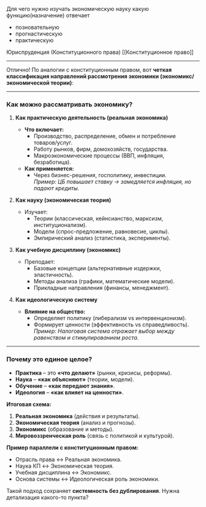 Для чего нужно изучать экономическую науку какую функцию(назначение) отвечает
- позновательную 
- прогнастическую
- практическую

Юриспруденция (Конституционного права) [[Конституционное право]]

---
Отлично! По аналогии с конституционным правом, вот **четкая классификация направлений рассмотрения экономики (экономикс/экономической теории)**:

---

### **Как можно рассматривать экономику?**  
1. **Как практическую деятельность (реальная экономика)**  
   - **Что включает:**  
     - Производство, распределение, обмен и потребление товаров/услуг.  
     - Работу рынков, фирм, домохозяйств, государства.  
     - Макроэкономические процессы (ВВП, инфляция, безработица).  
   - **Как применяется:**  
     - Через бизнес-решения, госполитику, инвестиции.  
     *Пример: ЦБ повышает ставку → замедляется инфляция, но падают кредиты.*  

2. **Как науку (экономическая теория)**  
   - Изучает:  
     - Теории (классическая, кейнсианство, марксизм, институционализм).  
     - Модели (спрос-предложение, равновесие, циклы).  
     - Эмпирический анализ (статистика, эксперименты).  

3. **Как учебную дисциплину (экономикс)**  
   - Преподает:  
     - Базовые концепции (альтернативные издержки, эластичность).  
     - Методы анализа (графики, математические модели).  
     - Прикладные направления (финансы, менеджмент).  

4. **Как идеологическую систему**  
   - **Влияние на общество:**  
     - Определяет политику (либерализм vs интервенционизм).  
     - Формирует ценности (эффективность vs справедливость).  
     *Пример: Налоговая система отражает выбор между равенством и стимулированием роста.*  

---

### **Почему это единое целое?**  
- **Практика** – это **«что делают»** (рынки, кризисы, реформы).  
- **Наука** – **«как объясняют»** (теории, модели).  
- **Обучение** – **«как передают знания»**.  
- **Идеология** – **«как влияет на ценности»**.  

**Итоговая схема:**  
1. **Реальная экономика** (действия и результаты).  
2. **Экономическая теория** (анализ и прогнозы).  
3. **Экономикс** (образование и методы).  
4. **Мировоззренческая роль** (связь с политикой и культурой).  

**Пример параллели с конституционным правом:**  
- Отрасль права ↔ Реальная экономика.  
- Наука КП ↔ Экономическая теория.  
- Учебная дисциплина ↔ Экономикс.  
- Основа системы ↔ Идеологическая роль экономики.  

Такой подход сохраняет **системность без дублирования**. Нужна детализация какого-то пункта?
